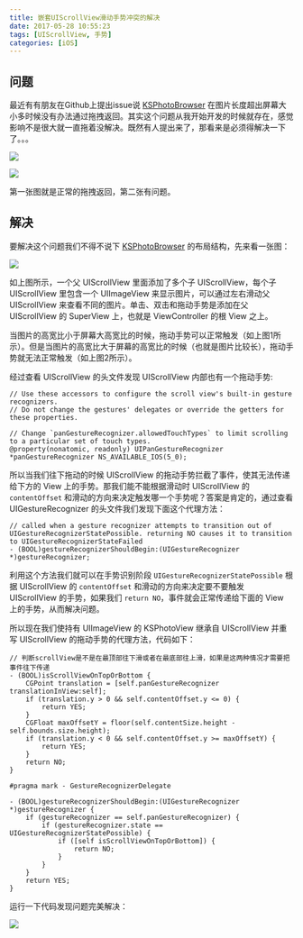 ```yaml
---
title: 嵌套UIScrollView滑动手势冲突的解决
date: 2017-05-28 10:55:23
tags: [UIScrollView, 手势]
categories: [iOS]
---
```


## 问题

最近有有朋友在Github上提出issue说 [KSPhotoBrowser](https://github.com/skx926/KSPhotoBrowser/issues/14) 在图片长度超出屏幕大小多时候没有办法通过拖拽返回。其实这个问题从我开始开发的时候就存在，感觉影响不是很大就一直拖着没解决。既然有人提出来了，那看来是必须得解决一下了。。。

![]({{site.url}}/assets/img{{page.id}}/normal.gif)

![]({{site.url}}/assets/img{{page.id}}/abnormal.gif)

第一张图就是正常的拖拽返回，第二张有问题。

## 解决

要解决这个问题我们不得不说下 [KSPhotoBrowser](https://github.com/skx926/KSPhotoBrowser) 的布局结构，先来看一张图：

![]({{site.url}}/assets/img{{page.id}}/layout.jpg)

如上图所示，一个父 UIScrollView 里面添加了多个子 UIScrollView，每个子 UIScrollView 里包含一个 UIImageView 来显示图片，可以通过左右滑动父 UIScrollView 来查看不同的图片。单击、双击和拖动手势是添加在父 UIScrollView 的 SuperView 上，也就是 ViewController 的根 View 之上。

当图片的高宽比小于屏幕大高宽比的时候，拖动手势可以正常触发（如上图1所示）。但是当图片的高宽比大于屏幕的高宽比的时候（也就是图片比较长），拖动手势就无法正常触发（如上图2所示）。

经过查看 UIScrollView 的头文件发现 UIScrollView 内部也有一个拖动手势:

```objc
// Use these accessors to configure the scroll view's built-in gesture recognizers.
// Do not change the gestures' delegates or override the getters for these properties.

// Change `panGestureRecognizer.allowedTouchTypes` to limit scrolling to a particular set of touch types.
@property(nonatomic, readonly) UIPanGestureRecognizer *panGestureRecognizer NS_AVAILABLE_IOS(5_0);
```

所以当我们往下拖动的时候 UIScrollView 的拖动手势拦截了事件，使其无法传递给下方的 View 上的手势。那我们能不能根据滑动时 UIScrollView 的 `contentOffset` 和滑动的方向来决定触发哪一个手势呢？答案是肯定的，通过查看 UIGestureRecognizer 的头文件我们发现下面这个代理方法：

```objc
// called when a gesture recognizer attempts to transition out of UIGestureRecognizerStatePossible. returning NO causes it to transition to UIGestureRecognizerStateFailed
- (BOOL)gestureRecognizerShouldBegin:(UIGestureRecognizer *)gestureRecognizer;
```

利用这个方法我们就可以在手势识别阶段 `UIGestureRecognizerStatePossible` 根据 UIScrollView 的 `contentOffset` 和滑动的方向来决定要不要触发 UIScrollView 的手势，如果我们 `return NO`，事件就会正常传递给下面的 View 上的手势，从而解决问题。

所以现在我们使持有 UIImageView 的 KSPhotoView 继承自 UIScrollView 并重写 UIScrollView 的拖动手势的代理方法，代码如下：

```objc
// 判断scrollView是不是在最顶部往下滑或者在最底部往上滑，如果是这两种情况才需要把事件往下传递
- (BOOL)isScrollViewOnTopOrBottom {
    CGPoint translation = [self.panGestureRecognizer translationInView:self];
    if (translation.y > 0 && self.contentOffset.y <= 0) {
        return YES;
    }
    CGFloat maxOffsetY = floor(self.contentSize.height - self.bounds.size.height);
    if (translation.y < 0 && self.contentOffset.y >= maxOffsetY) {
        return YES;
    }
    return NO;
}

#pragma mark - GestureRecognizerDelegate

- (BOOL)gestureRecognizerShouldBegin:(UIGestureRecognizer *)gestureRecognizer {
    if (gestureRecognizer == self.panGestureRecognizer) {
        if (gestureRecognizer.state == UIGestureRecognizerStatePossible) {
            if ([self isScrollViewOnTopOrBottom]) {
                return NO;
            }
        }
    }
    return YES;
}
```

运行一下代码发现问题完美解决：

![]({{site.url}}/assets/img{{page.id}}/nice.gif)